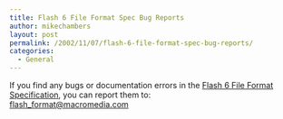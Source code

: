 ```yaml
---
title: Flash 6 File Format Spec Bug Reports
author: mikechambers
layout: post
permalink: /2002/11/07/flash-6-file-format-spec-bug-reports/
categories:
  - General
---
```



If you find any bugs or documentation errors in the [Flash 6 File Format Specification][1], you can report them to:  
<flash_format@macromedia.com>

 [1]: http://radio.weblogs.com/0106797/2002/10/25.html#a318